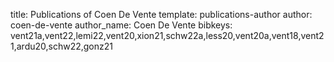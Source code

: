 title: Publications of Coen De Vente
template: publications-author
author: coen-de-vente
author_name: Coen De Vente
bibkeys: vent21a,vent22,lemi22,vent20,xion21,schw22a,less20,vent20a,vent18,vent21,ardu20,schw22,gonz21